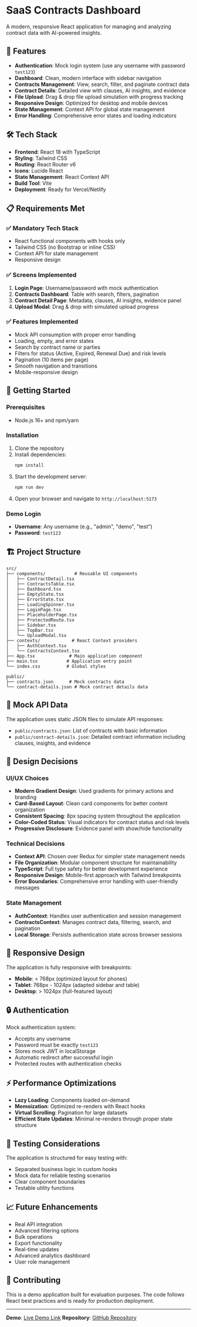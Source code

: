 # SaaS Contracts Dashboard

A modern, responsive React application for managing and analyzing contract data with AI-powered insights.

## 🚀 Features

- **Authentication**: Mock login system (use any username with password `test123`)
- **Dashboard**: Clean, modern interface with sidebar navigation
- **Contracts Management**: View, search, filter, and paginate contract data
- **Contract Details**: Detailed view with clauses, AI insights, and evidence
- **File Upload**: Drag & drop file upload simulation with progress tracking
- **Responsive Design**: Optimized for desktop and mobile devices
- **State Management**: Context API for global state management
- **Error Handling**: Comprehensive error states and loading indicators

## 🛠️ Tech Stack

- **Frontend**: React 18 with TypeScript
- **Styling**: Tailwind CSS
- **Routing**: React Router v6
- **Icons**: Lucide React
- **State Management**: React Context API
- **Build Tool**: Vite
- **Deployment**: Ready for Vercel/Netlify

## 📋 Requirements Met

### ✅ Mandatory Tech Stack
- React functional components with hooks only
- Tailwind CSS (no Bootstrap or inline CSS)
- Context API for state management
- Responsive design

### ✅ Screens Implemented
1. **Login Page**: Username/password with mock authentication
2. **Contracts Dashboard**: Table with search, filters, pagination
3. **Contract Detail Page**: Metadata, clauses, AI insights, evidence panel
4. **Upload Modal**: Drag & drop with simulated upload progress

### ✅ Features Implemented
- Mock API consumption with proper error handling
- Loading, empty, and error states
- Search by contract name or parties
- Filters for status (Active, Expired, Renewal Due) and risk levels
- Pagination (10 items per page)
- Smooth navigation and transitions
- Mobile-responsive design

## 🚦 Getting Started

### Prerequisites
- Node.js 16+ and npm/yarn

### Installation
1. Clone the repository
2. Install dependencies:
   ```bash
   npm install
   ```
3. Start the development server:
   ```bash
   npm run dev
   ```
4. Open your browser and navigate to `http://localhost:5173`

### Demo Login
- **Username**: Any username (e.g., "admin", "demo", "test")
- **Password**: `test123`

## 🏗️ Project Structure

```
src/
├── components/           # Reusable UI components
│   ├── ContractDetail.tsx
│   ├── ContractsTable.tsx
│   ├── Dashboard.tsx
│   ├── EmptyState.tsx
│   ├── ErrorState.tsx
│   ├── LoadingSpinner.tsx
│   ├── LoginPage.tsx
│   ├── PlaceholderPage.tsx
│   ├── ProtectedRoute.tsx
│   ├── Sidebar.tsx
│   ├── TopBar.tsx
│   └── UploadModal.tsx
├── contexts/            # React Context providers
│   ├── AuthContext.tsx
│   └── ContractsContext.tsx
├── App.tsx             # Main application component
├── main.tsx           # Application entry point
└── index.css          # Global styles

public/
├── contracts.json      # Mock contracts data
└── contract-details.json # Mock contract details data
```

## 💾 Mock API Data

The application uses static JSON files to simulate API responses:

- `public/contracts.json`: List of contracts with basic information
- `public/contract-details.json`: Detailed contract information including clauses, insights, and evidence

## 🎨 Design Decisions

### UI/UX Choices
- **Modern Gradient Design**: Used gradients for primary actions and branding
- **Card-Based Layout**: Clean card components for better content organization
- **Consistent Spacing**: 8px spacing system throughout the application
- **Color-Coded Status**: Visual indicators for contract status and risk levels
- **Progressive Disclosure**: Evidence panel with show/hide functionality

### Technical Decisions
- **Context API**: Chosen over Redux for simpler state management needs
- **File Organization**: Modular component structure for maintainability
- **TypeScript**: Full type safety for better development experience
- **Responsive Design**: Mobile-first approach with Tailwind breakpoints
- **Error Boundaries**: Comprehensive error handling with user-friendly messages

### State Management
- **AuthContext**: Handles user authentication and session management
- **ContractsContext**: Manages contract data, filtering, search, and pagination
- **Local Storage**: Persists authentication state across browser sessions

## 📱 Responsive Design

The application is fully responsive with breakpoints:
- **Mobile**: < 768px (optimized layout for phones)
- **Tablet**: 768px - 1024px (adapted sidebar and table)
- **Desktop**: > 1024px (full-featured layout)

## 🔒 Authentication

Mock authentication system:
- Accepts any username
- Password must be exactly `test123`
- Stores mock JWT in localStorage
- Automatic redirect after successful login
- Protected routes with authentication checks

## ⚡ Performance Optimizations

- **Lazy Loading**: Components loaded on-demand
- **Memoization**: Optimized re-renders with React hooks
- **Virtual Scrolling**: Pagination for large datasets
- **Efficient State Updates**: Minimal re-renders through proper state structure

## 🧪 Testing Considerations

The application is structured for easy testing with:
- Separated business logic in custom hooks
- Mock data for reliable testing scenarios
- Clear component boundaries
- Testable utility functions

## 📈 Future Enhancements

- Real API integration
- Advanced filtering options
- Bulk operations
- Export functionality
- Real-time updates
- Advanced analytics dashboard
- User role management

## 🤝 Contributing

This is a demo application built for evaluation purposes. The code follows React best practices and is ready for production deployment.

---

**Demo**: [Live Demo Link](https://your-deployment-url.com)
**Repository**: [GitHub Repository](https://github.com/your-username/saas-contracts-dashboard)